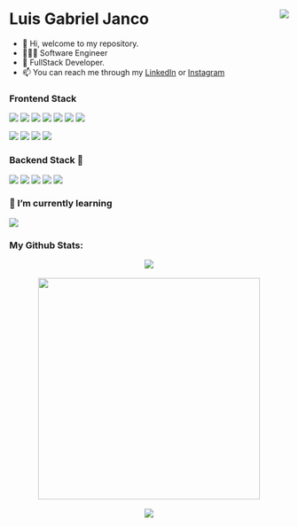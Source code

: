 
<h1>
  Luis Gabriel Janco
  <a align="right" href="https://visitorbadge.io/status?path=https%3A%2F%2Fgithub.com%2FLuiSauter"><img align="right" src="https://api.visitorbadge.io/api/visitors?path=https%3A%2F%2Fgithub.com%2FLuiSauter&label=Visitors&labelColor=%236e7681&countColor=%2300e6fe" /></a>
</h1>

- 👋 Hi, welcome to my repository.
- 🧑🏻‍💻 Software Engineer
- 🚀 FullStack Developer.
- 📫 You can reach me through my [LinkedIn](https://www.linkedin.com/in/luis-gabriel-janco) or [Instagram](https://www.instagram.com/sauterdev/)

### Frontend Stack
 <p>
  <img src="https://img.shields.io/badge/React-20232A?style=for-the-badge&logo=react&logoColor=61DAFB">
  <img src="https://img.shields.io/badge/next.js-000000?style=for-the-badge&logo=nextdotjs&logoColor=white">
  <img src="https://img.shields.io/badge/JavaScript-F7DF1E?style=for-the-badge&logo=javascript&logoColor=black">
  <img src="https://img.shields.io/badge/typescript-1572B6?style=for-the-badge&logo=typescript&logoColor=white">
  <img src="https://img.shields.io/badge/Cypress-white?style=for-the-badge&logo=Cypress&logoColor=black">
  <img src="https://img.shields.io/badge/jest-393536?style=for-the-badge&logo=jest&logoColor=c03b13">
  <img src="https://img.shields.io/badge/ReactNative-20232a?style=for-the-badge&logo=react&logoColor=5bc8e7">
 </p>
 <p>
  <img src="https://img.shields.io/badge/sass-cc6699?style=for-the-badge&logo=sass&logoColor=white">
  <img src="https://img.shields.io/badge/CSS3-1572B6?style=for-the-badge&logo=css3&logoColor=white">
  <img src="https://img.shields.io/badge/HTML5-E34F26?style=for-the-badge&logo=html5&logoColor=white">
  <img src="https://img.shields.io/badge/tailwindcss-white?style=for-the-badge&logo=tailwindcss&logoColor=cyan" >
 </P>

### Backend Stack 📡
 <p>
  <img src="https://img.shields.io/badge/MongoDB-white?style=for-the-badge&logo=mongodb&logoColor=4EA94B">
  <img src="https://img.shields.io/badge/Express.js-000000?style=for-the-badge&logo=express&logoColor=white">
  <img src="https://img.shields.io/badge/Node.js-339933?style=for-the-badge&logo=nodedotjs&logoColor=white">
  <img src="https://img.shields.io/badge/mongoose-white?style=for-the-badge&logo=mongoose&logoColor=red">
  <img src="https://img.shields.io/badge/GraphQL-da0093?style=for-the-badge&logo=GraphQL&logoColor=white">
 </p>

### 🌱 I’m currently learning
  <p>
    <img src="https://img.shields.io/badge/electron-2b2e3b?style=for-the-badge&logo=electron&logoColor=9ee9f8">
  </p>

### My Github Stats:
  <div align="center" >
   <img src='https://github-readme-streak-stats.herokuapp.com/?user=LuiSauter&theme=black-ice&hide_border=true&stroke=0000&background=0d1117'/>
  </div>
  <br />
  <div align="center">
    <img width='400px' src='https://github-readme-stats.vercel.app/api/top-langs/?username=LuiSauter&langs_count=8&count_private=true&layout=compact&theme=react&hide_border=true&bg_color=0D1117'/>
  </div>
  <br />
  <div align="center">
    <img src='https://activity-graph.herokuapp.com/graph?username=LuiSauter&bg_color=0D1117&color=5BCDEC&line=5BCDEC&point=FFFFFF&hide_border=true' />
  </div>
  
<!---
LuiSauter/LuiSauter is a ✨ special ✨ repository because its `README.md` (this file) appears on your GitHub profile.
You can click the Preview link to take a look at your changes.
--->
